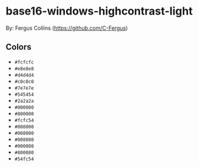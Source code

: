 # base16-windows-highcontrast-light

By: Fergus Collins (https://github.com/C-Fergus)

## Colors

* `#fcfcfc`
* `#e8e8e8`
* `#d4d4d4`
* `#c0c0c0`
* `#7e7e7e`
* `#545454`
* `#2a2a2a`
* `#000000`
* `#800000`
* `#fcfc54`
* `#808000`
* `#008000`
* `#008080`
* `#000080`
* `#800080`
* `#54fc54`
